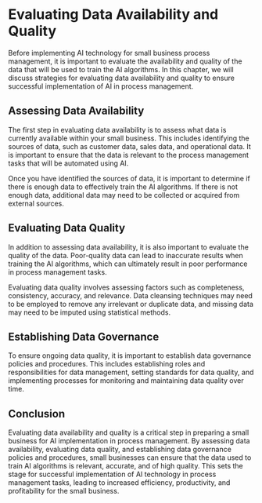 Evaluating Data Availability and Quality
==============================================================================================================================

Before implementing AI technology for small business process management, it is important to evaluate the availability and quality of the data that will be used to train the AI algorithms. In this chapter, we will discuss strategies for evaluating data availability and quality to ensure successful implementation of AI in process management.

Assessing Data Availability
---------------------------

The first step in evaluating data availability is to assess what data is currently available within your small business. This includes identifying the sources of data, such as customer data, sales data, and operational data. It is important to ensure that the data is relevant to the process management tasks that will be automated using AI.

Once you have identified the sources of data, it is important to determine if there is enough data to effectively train the AI algorithms. If there is not enough data, additional data may need to be collected or acquired from external sources.

Evaluating Data Quality
-----------------------

In addition to assessing data availability, it is also important to evaluate the quality of the data. Poor-quality data can lead to inaccurate results when training the AI algorithms, which can ultimately result in poor performance in process management tasks.

Evaluating data quality involves assessing factors such as completeness, consistency, accuracy, and relevance. Data cleansing techniques may need to be employed to remove any irrelevant or duplicate data, and missing data may need to be imputed using statistical methods.

Establishing Data Governance
----------------------------

To ensure ongoing data quality, it is important to establish data governance policies and procedures. This includes establishing roles and responsibilities for data management, setting standards for data quality, and implementing processes for monitoring and maintaining data quality over time.

Conclusion
----------

Evaluating data availability and quality is a critical step in preparing a small business for AI implementation in process management. By assessing data availability, evaluating data quality, and establishing data governance policies and procedures, small businesses can ensure that the data used to train AI algorithms is relevant, accurate, and of high quality. This sets the stage for successful implementation of AI technology in process management tasks, leading to increased efficiency, productivity, and profitability for the small business.
